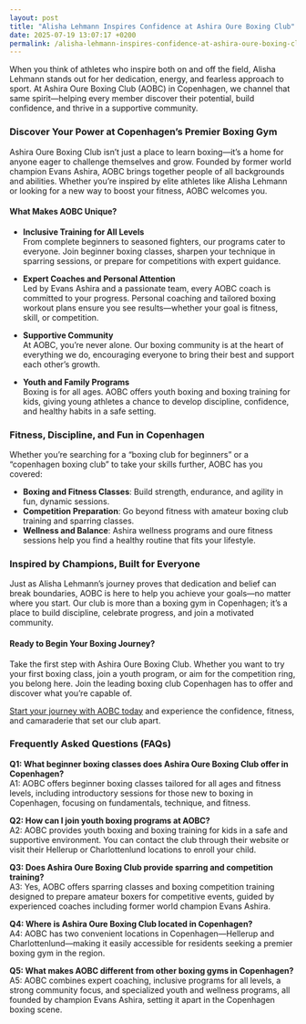 ```yaml
---
layout: post
title: "Alisha Lehmann Inspires Confidence at Ashira Oure Boxing Club"
date: 2025-07-19 13:07:17 +0200
permalink: /alisha-lehmann-inspires-confidence-at-ashira-oure-boxing-club/
---
```

When you think of athletes who inspire both on and off the field, Alisha Lehmann stands out for her dedication, energy, and fearless approach to sport. At Ashira Oure Boxing Club (AOBC) in Copenhagen, we channel that same spirit—helping every member discover their potential, build confidence, and thrive in a supportive community.

### Discover Your Power at Copenhagen’s Premier Boxing Gym

Ashira Oure Boxing Club isn’t just a place to learn boxing—it’s a home for anyone eager to challenge themselves and grow. Founded by former world champion Evans Ashira, AOBC brings together people of all backgrounds and abilities. Whether you’re inspired by elite athletes like Alisha Lehmann or looking for a new way to boost your fitness, AOBC welcomes you.

#### What Makes AOBC Unique?

- **Inclusive Training for All Levels**  
  From complete beginners to seasoned fighters, our programs cater to everyone. Join beginner boxing classes, sharpen your technique in sparring sessions, or prepare for competitions with expert guidance.

- **Expert Coaches and Personal Attention**  
  Led by Evans Ashira and a passionate team, every AOBC coach is committed to your progress. Personal coaching and tailored boxing workout plans ensure you see results—whether your goal is fitness, skill, or competition.

- **Supportive Community**  
  At AOBC, you’re never alone. Our boxing community is at the heart of everything we do, encouraging everyone to bring their best and support each other’s growth.

- **Youth and Family Programs**  
  Boxing is for all ages. AOBC offers youth boxing and boxing training for kids, giving young athletes a chance to develop discipline, confidence, and healthy habits in a safe setting.

### Fitness, Discipline, and Fun in Copenhagen

Whether you’re searching for a “boxing club for beginners” or a “copenhagen boxing club” to take your skills further, AOBC has you covered:

- **Boxing and Fitness Classes**: Build strength, endurance, and agility in fun, dynamic sessions.
- **Competition Preparation**: Go beyond fitness with amateur boxing club training and sparring classes.
- **Wellness and Balance**: Ashira wellness programs and oure fitness sessions help you find a healthy routine that fits your lifestyle.

### Inspired by Champions, Built for Everyone

Just as Alisha Lehmann’s journey proves that dedication and belief can break boundaries, AOBC is here to help you achieve your goals—no matter where you start. Our club is more than a boxing gym in Copenhagen; it’s a place to build discipline, celebrate progress, and join a motivated community.

#### Ready to Begin Your Boxing Journey?

Take the first step with Ashira Oure Boxing Club. Whether you want to try your first boxing class, join a youth program, or aim for the competition ring, you belong here. Join the leading boxing club Copenhagen has to offer and discover what you’re capable of.

[Start your journey with AOBC today](https://www.ashiraoure.com/) and experience the confidence, fitness, and camaraderie that set our club apart.

### Frequently Asked Questions (FAQs)

**Q1: What beginner boxing classes does Ashira Oure Boxing Club offer in Copenhagen?**  
A1: AOBC offers beginner boxing classes tailored for all ages and fitness levels, including introductory sessions for those new to boxing in Copenhagen, focusing on fundamentals, technique, and fitness.

**Q2: How can I join youth boxing programs at AOBC?**  
A2: AOBC provides youth boxing and boxing training for kids in a safe and supportive environment. You can contact the club through their website or visit their Hellerup or Charlottenlund locations to enroll your child.

**Q3: Does Ashira Oure Boxing Club provide sparring and competition training?**  
A3: Yes, AOBC offers sparring classes and boxing competition training designed to prepare amateur boxers for competitive events, guided by experienced coaches including former world champion Evans Ashira.

**Q4: Where is Ashira Oure Boxing Club located in Copenhagen?**  
A4: AOBC has two convenient locations in Copenhagen—Hellerup and Charlottenlund—making it easily accessible for residents seeking a premier boxing gym in the region.

**Q5: What makes AOBC different from other boxing gyms in Copenhagen?**  
A5: AOBC combines expert coaching, inclusive programs for all levels, a strong community focus, and specialized youth and wellness programs, all founded by champion Evans Ashira, setting it apart in the Copenhagen boxing scene.

<script type="application/ld+json">
{
  "@context": "https://schema.org",
  "@type": "BlogPosting",
  "headline": "Alisha Lehmann Inspires Confidence at Ashira Oure Boxing Club",
  "description": "Discover how Ashira Oure Boxing Club in Copenhagen inspires confidence and growth for beginners, youth, and competitive boxers with expert coaching by Evans Ashira.",
  "url": "https://www.ashiraoure.com/",
  "author": {
    "@type": "Person",
    "name": "Evans Ashira"
  },
  "publisher": {
    "@type": "Person",
    "name": "Evans Ashira"
  },
  "mainEntityOfPage": {
    "@type": "WebPage",
    "@id": "https://www.ashiraoure.com/blog/alisha-lehmann-inspires-confidence"
  },
  "datePublished": "2024-06-01",
  "dateModified": "2024-06-01"
}
</script>

<script type="application/ld+json">
{
  "@context": "https://schema.org",
  "@type": "FAQPage",
  "mainEntity": [
    {
      "@type": "Question",
      "name": "What beginner boxing classes does Ashira Oure Boxing Club offer in Copenhagen?",
      "acceptedAnswer": {
        "@type": "Answer",
        "text": "AOBC offers beginner boxing classes tailored for all ages and fitness levels, including introductory sessions for those new to boxing in Copenhagen, focusing on fundamentals, technique, and fitness."
      }
    },
    {
      "@type": "Question",
      "name": "How can I join youth boxing programs at AOBC?",
      "acceptedAnswer": {
        "@type": "Answer",
        "text": "AOBC provides youth boxing and boxing training for kids in a safe and supportive environment. You can contact the club through their website or visit their Hellerup or Charlottenlund locations to enroll your child."
      }
    },
    {
      "@type": "Question",
      "name": "Does Ashira Oure Boxing Club provide sparring and competition training?",
      "acceptedAnswer": {
        "@type": "Answer",
        "text": "Yes, AOBC offers sparring classes and boxing competition training designed to prepare amateur boxers for competitive events, guided by experienced coaches including former world champion Evans Ashira."
      }
    },
    {
      "@type": "Question",
      "name": "Where is Ashira Oure Boxing Club located in Copenhagen?",
      "acceptedAnswer": {
        "@type": "Answer",
        "text": "AOBC has two convenient locations in Copenhagen—Hellerup and Charlottenlund—making it easily accessible for residents seeking a premier boxing gym in the region."
      }
    },
    {
      "@type": "Question",
      "name": "What makes AOBC different from other boxing gyms in Copenhagen?",
      "acceptedAnswer": {
        "@type": "Answer",
        "text": "AOBC combines expert coaching, inclusive programs for all levels, a strong community focus, and specialized youth and wellness programs, all founded by champion Evans Ashira, setting it apart in the Copenhagen boxing scene."
      }
    }
  ]
}
</script>